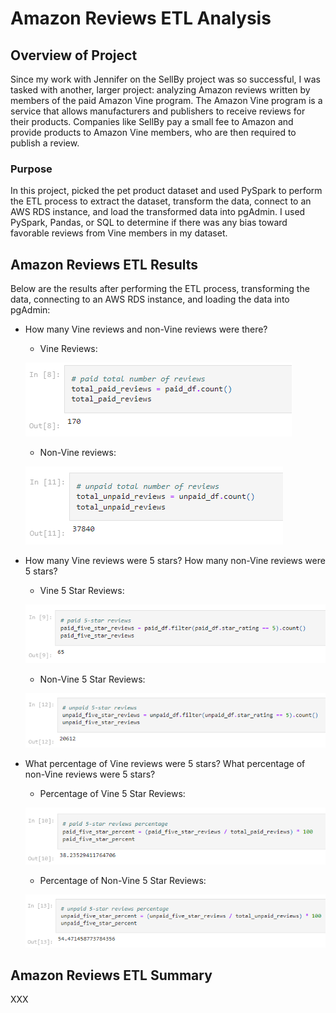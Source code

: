 # Amazon Reviews ETL Analysis

## Overview of Project
Since my work with Jennifer on the SellBy project was so successful, I was tasked with another, larger project: analyzing Amazon reviews written by members of the paid Amazon Vine program. The Amazon Vine program is a service that allows manufacturers and publishers to receive reviews for their products. Companies like SellBy pay a small fee to Amazon and provide products to Amazon Vine members, who are then required to publish a review.

### Purpose
In this project, picked the pet product dataset and used PySpark to perform the ETL process to extract the dataset, transform the data, connect to an AWS RDS instance, and load the transformed data into pgAdmin. I used PySpark, Pandas, or SQL to determine if there was any bias toward favorable reviews from Vine members in my dataset. 

## Amazon Reviews ETL Results
Below are the results after performing the ETL process, transforming the data, connecting to an AWS RDS instance, and loading the data into pgAdmin:

- How many Vine reviews and non-Vine reviews were there?

  - Vine Reviews:
  
  ![1](https://github.com/jag28731/Amazon-Reviews-ETL/blob/main/Resources/Vine%20Reviews.PNG)

  - Non-Vine reviews:
  
  ![2](https://github.com/jag28731/Amazon-Reviews-ETL/blob/main/Resources/Non%20Vine%20Reviews.PNG)

- How many Vine reviews were 5 stars? How many non-Vine reviews were 5 stars?

  - Vine 5 Star Reviews:
  
  ![3](https://github.com/jag28731/Amazon-Reviews-ETL/blob/main/Resources/Vine%20%205%20Star.PNG)

  - Non-Vine 5 Star Reviews:
  
  ![4](https://github.com/jag28731/Amazon-Reviews-ETL/blob/main/Resources/Non%20Vine%205%20Star.PNG)

- What percentage of Vine reviews were 5 stars? What percentage of non-Vine reviews were 5 stars?

  - Percentage of Vine 5 Star Reviews:
  
  ![5](https://github.com/jag28731/Amazon-Reviews-ETL/blob/main/Resources/Vine%20Percentage.PNG)

  - Percentage of Non-Vine 5 Star Reviews:
  
  ![6](https://github.com/jag28731/Amazon-Reviews-ETL/blob/main/Resources/Non%20Vine%20Percentage.PNG)

## Amazon Reviews ETL Summary

XXX
